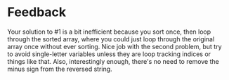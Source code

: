 # Feedback

Your solution to #1 is a bit inefficient because you sort once, then loop
through the sorted array, where you could just loop through the original array
once without ever sorting. Nice job with the second problem, but try to avoid
single-letter variables unless they are loop tracking indices or things like
that. Also, interestingly enough, there's no need to remove the minus sign
from the reversed string.
